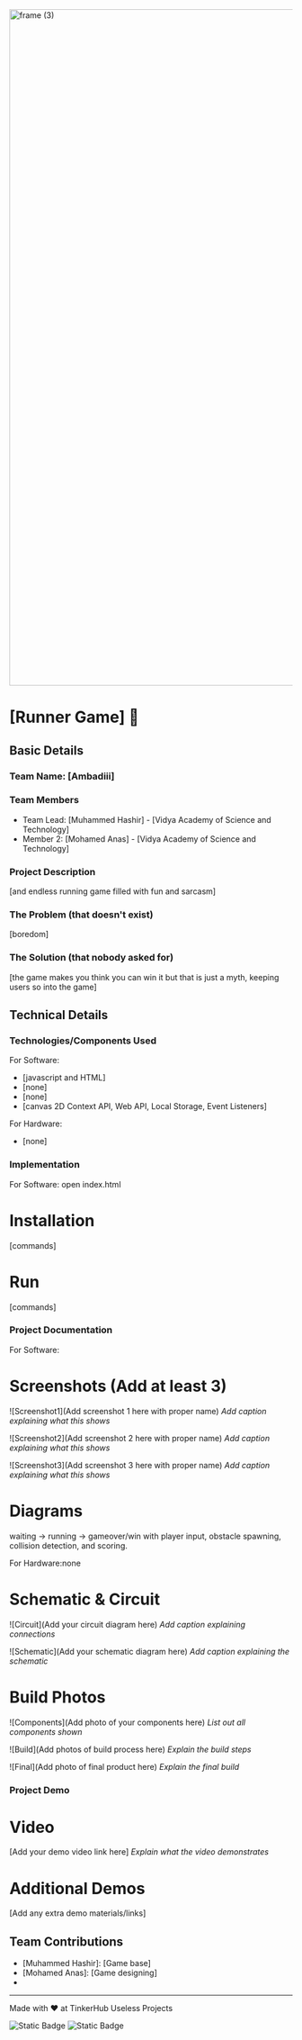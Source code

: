 <img width="3188" height="1202" alt="frame (3)" src="https://github.com/user-attachments/assets/517ad8e9-ad22-457d-9538-a9e62d137cd7" />


# [Runner Game] 🎯


## Basic Details
### Team Name: [Ambadiii]


### Team Members
- Team Lead: [Muhammed Hashir] - [Vidya Academy of Science and Technology]
- Member 2: [Mohamed Anas] - [Vidya Academy of Science and Technology]


### Project Description
[and endless running game filled with fun and sarcasm]

### The Problem (that doesn't exist)
[boredom]

### The Solution (that nobody asked for)
[the game makes you think you can win it but that is just a myth, keeping users so into the game]

## Technical Details
### Technologies/Components Used
For Software:
- [javascript and HTML]
- [none]
- [none]
- [canvas 2D Context API, Web API, Local Storage, Event Listeners]

For Hardware:
- [none]

### Implementation
For Software: open index.html
# Installation
[commands]

# Run
[commands]

### Project Documentation
For Software:

# Screenshots (Add at least 3)
![Screenshot1](Add screenshot 1 here with proper name)
*Add caption explaining what this shows*

![Screenshot2](Add screenshot 2 here with proper name)
*Add caption explaining what this shows*

![Screenshot3](Add screenshot 3 here with proper name)
*Add caption explaining what this shows*

# Diagrams
 waiting → running → gameover/win with player input, obstacle spawning, collision detection, and scoring.

For Hardware:none

# Schematic & Circuit
![Circuit](Add your circuit diagram here)
*Add caption explaining connections*

![Schematic](Add your schematic diagram here)
*Add caption explaining the schematic*

# Build Photos
![Components](Add photo of your components here)
*List out all components shown*

![Build](Add photos of build process here)
*Explain the build steps*

![Final](Add photo of final product here)
*Explain the final build*

### Project Demo
# Video
[Add your demo video link here]
*Explain what the video demonstrates*

# Additional Demos
[Add any extra demo materials/links]

## Team Contributions
- [Muhammed Hashir]: [Game base]
- [Mohamed Anas]: [Game designing]
- 
---
Made with ❤️ at TinkerHub Useless Projects 

![Static Badge](https://img.shields.io/badge/TinkerHub-24?color=%23000000&link=https%3A%2F%2Fwww.tinkerhub.org%2F)
![Static Badge](https://img.shields.io/badge/UselessProjects--25-25?link=https%3A%2F%2Fwww.tinkerhub.org%2Fevents%2FQ2Q1TQKX6Q%2FUseless%2520Projects)


